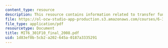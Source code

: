 ```yaml
---
content_type: resource
description: This resource contains information related to transfer functions.
file: https://ol-ocw-studio-app-production.s3.amazonaws.com/courses/6-301-solid-state-circuits-fall-2010/1d83ef0b5cb2a202645a0187a3335291_MIT6_301F10_final_2008.pdf
file_type: application/pdf
resourcetype: Document
title: MIT6_301F10_final_2008.pdf
uid: 1d83ef0b-5cb2-a202-645a-0187a3335291
---
```

